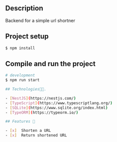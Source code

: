 ## Description

Backend for a simple url shortner

## Project setup

```bash
$ npm install
```

## Compile and run the project

```bash
# development
$ npm run start

## Technologies👨‍💻.

- [NestJS](https://nestjs.com/)
- [TypeScript](https://www.typescriptlang.org/)
- [SQLite](https://www.sqlite.org/index.html)
- [TypeORM](https://typeorm.io/)

## Features 🦸

- [x]  Shorten a URL
- [x]  Return shortened URL

